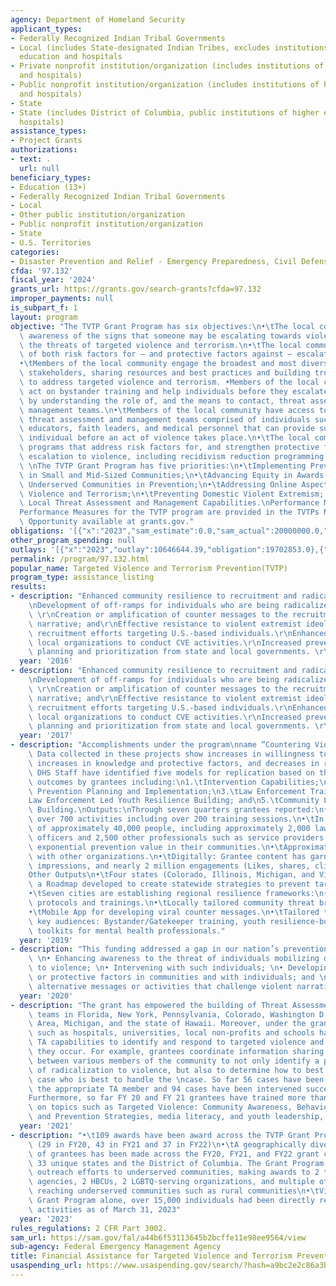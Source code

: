 ```yaml
---
agency: Department of Homeland Security
applicant_types:
- Federally Recognized Indian Tribal Governments
- Local (includes State-designated Indian Tribes, excludes institutions of higher
  education and hospitals
- Private nonprofit institution/organization (includes institutions of higher education
  and hospitals)
- Public nonprofit institution/organization (includes institutions of higher education
  and hospitals)
- State
- State (includes District of Columbia, public institutions of higher education and
  hospitals)
assistance_types:
- Project Grants
authorizations:
- text: .
  url: null
beneficiary_types:
- Education (13+)
- Federally Recognized Indian Tribal Governments
- Local
- Other public institution/organization
- Public nonprofit institution/organization
- State
- U.S. Territories
categories:
- Disaster Prevention and Relief - Emergency Preparedness, Civil Defense
cfda: '97.132'
fiscal_year: '2024'
grants_url: https://grants.gov/search-grants?cfda=97.132
improper_payments: null
is_subpart_f: 1
layout: program
objective: "The TVTP Grant Program has six objectives:\n•\tThe local community has\
  \ awareness of the signs that someone may be escalating towards violence and of\
  \ the threats of targeted violence and terrorism.\n•\tThe local community has awareness\
  \ of both risk factors for – and protective factors against – escalation to violence.\n\
  •\tMembers of the local community engage the broadest and most diverse set of local\
  \ stakeholders, sharing resources and best practices and building trusted partnerships\
  \ to address targeted violence and terrorism. •Members of the local community can\
  \ act on bystander training and help individuals before they escalate to violence\
  \ by understanding the role of, and the means to contact, threat assessment, and\
  \ management teams.\n•\tMembers of the local community have access to multi-disciplinary\
  \ threat assessment and management teams comprised of individuals such as psychologists,\
  \ educators, faith leaders, and medical personnel that can provide support to an\
  \ individual before an act of violence takes place.\n•\tThe local community has\
  \ programs that address risk factors for, and strengthen protective factors against,\
  \ escalation to violence, including recidivism reduction programming.\nPriorities:\
  \ \nThe TVTP Grant Program has five priorities:\n•\tImplementing Prevention Capabilities\
  \ in Small and Mid-Sized Communities;\n•\tAdvancing Equity in Awards and Engaging\
  \ Underserved Communities in Prevention;\n•\tAddressing Online Aspects of Targeted\
  \ Violence and Terrorism;\n•\tPreventing Domestic Violent Extremism; and\n•\tEnhancing\
  \ Local Threat Assessment and Management Capabilities.\nPerformance Measures:\n\
  Performance Measures for the TVTP program are provided in the TVTPs Notice of Funding\
  \ Opportunity available at grants.gov."
obligations: '[{"x":"2023","sam_estimate":0.0,"sam_actual":20000000.0,"usa_spending_actual":19805288.41},{"x":"2024","sam_estimate":0.0,"sam_actual":20000000.0,"usa_spending_actual":17906547.94},{"x":"2025","sam_estimate":0.0,"sam_actual":0.0,"usa_spending_actual":-1292727.12}]'
other_program_spending: null
outlays: '[{"x":"2023","outlay":10646644.39,"obligation":19702853.0},{"x":"2024","outlay":1441072.27,"obligation":18000000.0},{"x":"2025","outlay":0.0,"obligation":0.0}]'
permalink: /program/97.132.html
popular_name: Targeted Violence and Terrorism Prevention(TVTP)
program_type: assistance_listing
results:
- description: "Enhanced community resilience to recruitment and radicalization; \r\
    \nDevelopment of off-ramps for individuals who are being radicalized to violence;\
    \ \r\nCreation or amplification of counter messages to the recruitment or radicalization\
    \ narrative; and\r\nEffective resistance to violent extremist ideology and online\
    \ recruitment efforts targeting U.S.-based individuals.\r\nEnhanced capacity of\
    \ local organizations to conduct CVE activities.\r\nIncreased prevention and resilience\
    \ planning and prioritization from state and local governments. \r\n"
  year: '2016'
- description: "Enhanced community resilience to recruitment and radicalization; \r\
    \nDevelopment of off-ramps for individuals who are being radicalized to violence;\
    \ \r\nCreation or amplification of counter messages to the recruitment or radicalization\
    \ narrative; and\r\nEffective resistance to violent extremist ideology and online\
    \ recruitment efforts targeting U.S.-based individuals.\r\nEnhanced capacity of\
    \ local organizations to conduct CVE activities.\r\nIncreased prevention and resilience\
    \ planning and prioritization from state and local governments. \r\n"
  year: '2017'
- description: "Accomplishments under the program\nname “Countering Violent Extremism”:\
    \ Data collected in these projects show increases in willingness to intervene,\
    \ increases in knowledge and protective factors, and decreases in risk factors.\
    \ DHS Staff have identified five models for replication based on these positive\
    \ outcomes by grantees including:\n1.\tIntervention Capabilities;\n2.\tRegional\
    \ Prevention Planning and Implementation;\n3.\tLaw Enforcement Training;\n4.\t\
    Law Enforcement Led Youth Resilience Building; and\n5.\tCommunity Led Resilience\
    \ Building.\nOutputs:\nThrough seven quarters grantees reported:\n•\tConducting\
    \ over 700 activities including over 200 training sessions.\n•\tIn person participation\
    \ of approximately 40,000 people, including approximately 2,000 law enforcement\
    \ officers and 2,500 other professionals such as service providers that have an\
    \ exponential prevention value in their communities.\n•\tApproximately 1,300 partnerships\
    \ with other organizations.\n•\tDigitally: Grantee content has garnered 4 million\
    \ impressions, and nearly 2 million engagements (Likes, shares, clicks, etc.).\n\
    Other Outputs\n•\tFour states (Colorado, Illinois, Michigan, and Virginia) piloted\
    \ a Roadmap developed to create statewide strategies to prevent targeted violence\n\
    •\tSeven cities are establishing regional resilience frameworks:\n•\tIntervention\
    \ protocols and trainings.\n•\tLocally tailored community threat briefings.\n\
    •\tMobile App for developing viral counter messages.\n•\tTailored training to\
    \ key audiences: Bystander/Gatekeeper training, youth resilience-building curricula,\
    \ toolkits for mental health professionals."
  year: '2019'
- description: "This funding addressed a gap in our nation’s prevention capabilities:\
    \ \n• Enhancing awareness to the threat of individuals mobilizing or radicalizing\
    \ to violence; \n• Intervening with such individuals; \n• Developing resilience\
    \ or protective factors in communities and with individuals; and \n• Providing\
    \ alternative messages or activities that challenge violent narratives."
  year: '2020'
- description: "The grant has empowered the building of Threat Assessment Management\
    \ teams in Florida, New York, Pennsylvania, Colorado, Washington D.C., the Bay\
    \ Area, Michigan, and the state of Hawaii. Moreover, under the grant, local institutions\
    \ such as hospitals, universities, local non-profits and schools have developed\
    \ TA capabilities to identify and respond to targeted violence and terrorism before\
    \ they occur. For example, grantees coordinate information sharing and meetings\
    \ between various members of the community to not only identify a potential sign\
    \ of radicalization to violence, but also to determine how to best handle the\
    \ case who is best to handle the \ncase. So far 56 cases have been referred to\
    \ the appropriate TA member and 94 cases have been intervened successfully.  \n\
    Furthermore, so far FY 20 and FY 21 grantees have trained more than 5,000 individuals\
    \ on topics such as Targeted Violence: Community Awareness, Behavioral Analysis,\
    \ and Prevention Strategies, media literacy, and youth leadership, among others."
  year: '2021'
- description: "•\t109 awards have been award across the TVTP Grant Program to date\
    \ (29 in FY20, 43 in FY21 and 37 in FY22)\n•\tA geographically diverse selection\
    \ of grantees has been made across the FY20, FY21, and FY22 grant cycles, reaching\
    \ 33 unique states and the District of Columbia. The Grant Program has also prioritized\
    \ outreach efforts to underserved communities, making awards to 2 tribal government\
    \ agencies, 2 HBCUs, 2 LGBTQ-serving organizations, and multiple other organizations\
    \ reaching underserved communities such as rural communities\n•\tVia the FY20\
    \ Grant Program alone, over 15,000 individuals had been directly reached via grant-funded\
    \ activities as of March 31, 2023"
  year: '2023'
rules_regulations: 2 CFR Part 3002.
sam_url: https://sam.gov/fal/a44b6f53113645b2bcffe11e98ee9564/view
sub-agency: Federal Emergency Management Agency
title: Financial Assistance for Targeted Violence and Terrorism Prevention
usaspending_url: https://www.usaspending.gov/search/?hash=a9bc2e2c86a3b6e93b76962987520c62
---
```

